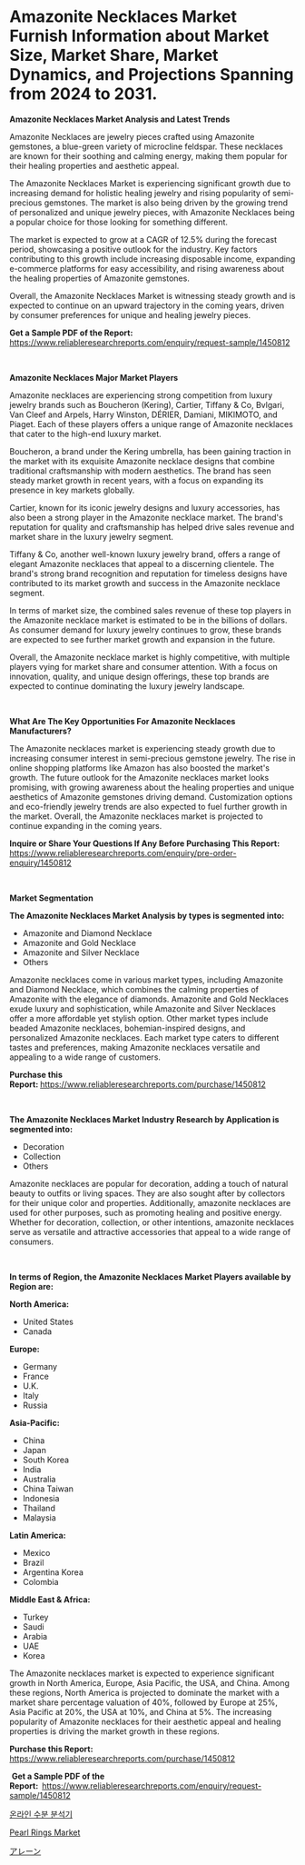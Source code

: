 <p><h1>Amazonite Necklaces Market Furnish Information about Market Size, Market Share, Market Dynamics, and Projections Spanning from 2024 to 2031.</h1></p><p><strong>Amazonite Necklaces Market Analysis and Latest Trends</strong></p>
<p><p>Amazonite Necklaces are jewelry pieces crafted using Amazonite gemstones, a blue-green variety of microcline feldspar. These necklaces are known for their soothing and calming energy, making them popular for their healing properties and aesthetic appeal.</p><p>The Amazonite Necklaces Market is experiencing significant growth due to increasing demand for holistic healing jewelry and rising popularity of semi-precious gemstones. The market is also being driven by the growing trend of personalized and unique jewelry pieces, with Amazonite Necklaces being a popular choice for those looking for something different.</p><p>The market is expected to grow at a CAGR of 12.5% during the forecast period, showcasing a positive outlook for the industry. Key factors contributing to this growth include increasing disposable income, expanding e-commerce platforms for easy accessibility, and rising awareness about the healing properties of Amazonite gemstones.</p><p>Overall, the Amazonite Necklaces Market is witnessing steady growth and is expected to continue on an upward trajectory in the coming years, driven by consumer preferences for unique and healing jewelry pieces.</p></p>
<p><strong>Get a Sample PDF of the Report:&nbsp;</strong> <a href="https://www.reliableresearchreports.com/enquiry/request-sample/1450812">https://www.reliableresearchreports.com/enquiry/request-sample/1450812</a></p>
<p>&nbsp;</p>
<p><strong>Amazonite Necklaces Major Market Players</strong></p>
<p><p>Amazonite necklaces are experiencing strong competition from luxury jewelry brands such as Boucheron (Kering), Cartier, Tiffany & Co, Bvlgari, Van Cleef and Arpels, Harry Winston, DÉRIER, Damiani, MIKIMOTO, and Piaget. Each of these players offers a unique range of Amazonite necklaces that cater to the high-end luxury market.</p><p>Boucheron, a brand under the Kering umbrella, has been gaining traction in the market with its exquisite Amazonite necklace designs that combine traditional craftsmanship with modern aesthetics. The brand has seen steady market growth in recent years, with a focus on expanding its presence in key markets globally.</p><p>Cartier, known for its iconic jewelry designs and luxury accessories, has also been a strong player in the Amazonite necklace market. The brand's reputation for quality and craftsmanship has helped drive sales revenue and market share in the luxury jewelry segment.</p><p>Tiffany & Co, another well-known luxury jewelry brand, offers a range of elegant Amazonite necklaces that appeal to a discerning clientele. The brand's strong brand recognition and reputation for timeless designs have contributed to its market growth and success in the Amazonite necklace segment.</p><p>In terms of market size, the combined sales revenue of these top players in the Amazonite necklace market is estimated to be in the billions of dollars. As consumer demand for luxury jewelry continues to grow, these brands are expected to see further market growth and expansion in the future.</p><p>Overall, the Amazonite necklace market is highly competitive, with multiple players vying for market share and consumer attention. With a focus on innovation, quality, and unique design offerings, these top brands are expected to continue dominating the luxury jewelry landscape.</p></p>
<p>&nbsp;</p>
<p><strong>What Are The Key Opportunities For Amazonite Necklaces Manufacturers?</strong></p>
<p><p>The Amazonite necklaces market is experiencing steady growth due to increasing consumer interest in semi-precious gemstone jewelry. The rise in online shopping platforms like Amazon has also boosted the market's growth. The future outlook for the Amazonite necklaces market looks promising, with growing awareness about the healing properties and unique aesthetics of Amazonite gemstones driving demand. Customization options and eco-friendly jewelry trends are also expected to fuel further growth in the market. Overall, the Amazonite necklaces market is projected to continue expanding in the coming years.</p></p>
<p><strong>Inquire or Share Your Questions If Any Before Purchasing This Report:</strong> <a href="https://www.reliableresearchreports.com/enquiry/pre-order-enquiry/1450812">https://www.reliableresearchreports.com/enquiry/pre-order-enquiry/1450812</a></p>
<p>&nbsp;</p>
<p><strong>Market Segmentation</strong></p>
<p><strong>The Amazonite Necklaces Market Analysis by types is segmented into:</strong></p>
<p><ul><li>Amazonite and Diamond Necklace</li><li>Amazonite and Gold Necklace</li><li>Amazonite and Silver Necklace</li><li>Others</li></ul></p>
<p><p>Amazonite necklaces come in various market types, including Amazonite and Diamond Necklace, which combines the calming properties of Amazonite with the elegance of diamonds. Amazonite and Gold Necklaces exude luxury and sophistication, while Amazonite and Silver Necklaces offer a more affordable yet stylish option. Other market types include beaded Amazonite necklaces, bohemian-inspired designs, and personalized Amazonite necklaces. Each market type caters to different tastes and preferences, making Amazonite necklaces versatile and appealing to a wide range of customers.</p></p>
<p><strong>Purchase this Report:&nbsp;</strong><a href="https://www.reliableresearchreports.com/purchase/1450812">https://www.reliableresearchreports.com/purchase/1450812</a></p>
<p>&nbsp;</p>
<p><strong>The Amazonite Necklaces Market Industry Research by Application is segmented into:</strong></p>
<p><ul><li>Decoration</li><li>Collection</li><li>Others</li></ul></p>
<p><p>Amazonite necklaces are popular for decoration, adding a touch of natural beauty to outfits or living spaces. They are also sought after by collectors for their unique color and properties. Additionally, amazonite necklaces are used for other purposes, such as promoting healing and positive energy. Whether for decoration, collection, or other intentions, amazonite necklaces serve as versatile and attractive accessories that appeal to a wide range of consumers.</p></p>
<p>&nbsp;</p>
<p><strong>In terms of Region, the Amazonite Necklaces Market Players available by Region are:</strong></p>
<p>
    <p> <strong> North America: </strong>
        <ul>
            <li>United States</li>
            <li>Canada</li>
        </ul>
        </p> 
    <p> <strong> Europe: </strong>
        <ul>
            <li>Germany</li>
            <li>France</li>
            <li>U.K.</li>
            <li>Italy</li>
            <li>Russia</li>
        </ul>
        </p> 
    <p> <strong> Asia-Pacific: </strong>
        <ul>
            <li>China</li>
            <li>Japan</li>
            <li>South Korea</li>
            <li>India</li>
            <li>Australia</li>
            <li>China Taiwan</li>
            <li>Indonesia</li>
            <li>Thailand</li>
            <li>Malaysia</li>
        </ul>
        </p> 
    <p> <strong> Latin America: </strong>
        <ul>
            <li>Mexico</li>
            <li>Brazil</li>
            <li>Argentina Korea</li>
            <li>Colombia</li>
        </ul>
        </p> 
    <p> <strong> Middle East & Africa: </strong>
        <ul>
            <li>Turkey</li>
            <li>Saudi</li>
            <li>Arabia</li>
            <li>UAE</li>
            <li>Korea</li>
        </ul>
    </p>
    </p>
<p><p>The Amazonite necklaces market is expected to experience significant growth in North America, Europe, Asia Pacific, the USA, and China. Among these regions, North America is projected to dominate the market with a market share percentage valuation of 40%, followed by Europe at 25%, Asia Pacific at 20%, the USA at 10%, and China at 5%. The increasing popularity of Amazonite necklaces for their aesthetic appeal and healing properties is driving the market growth in these regions.</p></p>
<p><strong>Purchase this Report: </strong><a href="https://www.reliableresearchreports.com/purchase/1450812">https://www.reliableresearchreports.com/purchase/1450812</a></p>
<p>&nbsp;<strong>Get a Sample PDF of the Report:&nbsp;&nbsp;</strong><a href="https://www.reliableresearchreports.com/enquiry/request-sample/1450812">https://www.reliableresearchreports.com/enquiry/request-sample/1450812</a></p>
<p><strong></strong></p>
<p><p><a href="https://github.com/akzkkws047661437/Market-Research-Report-List-1/blob/main/89115575051.md">온라인 수분 분석기</a></p><p><a href="https://github.com/ChiragRp1/Market-Research-Report-List-3/blob/main/pearl-rings-market.md">Pearl Rings Market</a></p><p><a href="https://github.com/wkuactfdzwizk06/Market-Research-Report-List-1/blob/main/64319555438.md">アレーン</a></p></p>